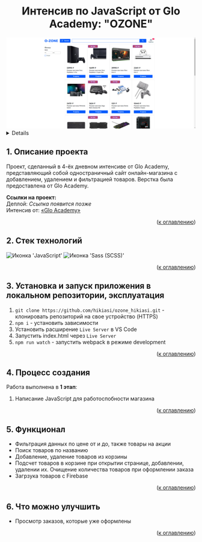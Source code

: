 <h1 align="center">Интенсив по JavaScript от Glo Academy: "OZONE"</h1>

<div align="center">
  <a href="">
    <img width="575" alt="Снимок экрана 2023-05-30 в 14 45 48" src="https://github.com/hikiasi/ozone_hikiasi/blob/de41f52b52ad148d6f11ed14a695ebaa8f04a29d/main_page_ozone.jpg">
  </a>
</div>

<a name="summary">
  <details>
    <summary>Оглавление</summary>
    <ol>
      <li><a href="#project-description">Описание проекта</a></li>
      <li><a href="#technologies">Стек технологий</a></li>
      <li><a href="#installation">Установка и запуск приложения в локальном репозитории, эксплуатация</a></li>
      <li><a href="#establishing">Процесс создания</a></li>
      <li><a href="#functionality">Функционал</a></li>
      <li><a href="#enhancement">Что можно улучшить</a></li>
    </ol>
  </details>
</a>

<a name="project-description"><h2>1. Описание проекта</h2></a>
Проект, сделанный в 4-ёх дневном интенсиве от Glo Academy, представляющий собой одностраничный сайт онлайн-магазина с добавлением, удалением и фильтрацией товаров. Верстка была предоставлена от Glo Academy. 

<b>Ссылки на проект:</b>
<br>
Деплой: <i>Ссылка появится позже</i>
<br>
Интенсив от: <a href="[https://xn--80aqfgda6as.xn--p1ai/](https://www.youtube.com/@Glo_Academy/streams)">&laquo;Glo Academy&raquo;</a>
<br>

<div align="right">(<a href="#summary">к оглавлению</a>)</div>

<a name="technologies"><h2>2. Стек технологий</h2></a>
<span>
  <img src="https://img.shields.io/badge/JavaScript-323330?style=for-the-badge&logo=javascript&logoColor=F7DF1E" alt="Иконка 'JavaScript'">
  <img src="https://img.shields.io/badge/Sass-CC6699?style=for-the-badge&logo=sass&logoColor=white" alt="Иконка 'Sass (SCSS)'">
</span>

<div align="right">(<a href="#summary">к оглавлению</a>)</div>

<a name="installation"><h2>3. Установка и запуск приложения в локальном репозитории, эксплуатация</h2></a>
1. `git clone https://github.com/hikiasi/ozone_hikiasi.git` - клонировать репозиторий на свое устройство (HTTPS)
2. `npm i` - установить зависимости
3. Установить расширение `Live Server` в VS Code
4. Запустить index.html через `Live Server`
5. `npm run watch` - запустить webpack в режиме development

<div align="right">(<a href="#summary">к оглавлению</a>)</div>

<a name="establishing"><h2>4. Процесс создания</h2></a>
Работа выполнена в <b>1 этап</b>:
<br>
1. Написание JavaScript для работоспобности магазина

<div align="right">(<a href="#summary">к оглавлению</a>)</div>

<a name="functionality"><h2>5. Функционал</h2></a>
- Фильтрация данных по цене от и до, также товары на акции
- Поиск товаров по названию
- Добавление, удаление товаров из корзины
- Подсчет товаров в корзине при открытии странице, добавлении, удалении их. Очищение количества товаров при оформлении заказа
- Загрзука товаров с Firebase

<div align="right">(<a href="#summary">к оглавлению</a>)</div>

<a name="enhancement"><h2>6. Что можно улучшить</h2></a>
- Просмотр заказов, которые уже оформлены

<div align="right">(<a href="#summary">к оглавлению</a>)</div>
